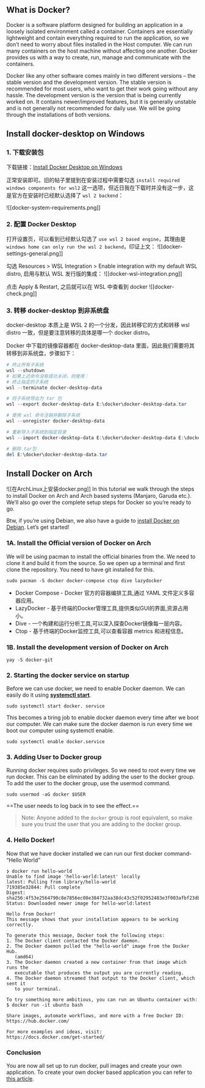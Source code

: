 ## What is Docker?

Docker is a software platform designed for building an application in a loosely isolated environment called a container. Containers are essentially lightweight and contain everything required to run the application, so we don’t need to worry about files installed in the Host computer. We can run many containers on the host machine without affecting one another. Docker provides us with a way to create, run, manage and communicate with the containers.

Docker like any other software comes mainly in two different versions – the stable version and the development version. The stable version is recommended for most users, who want to get their work going without any hassle. The development version is the version that is being currently worked on. It contains newer/improved features, but it is generally unstable and is not generally not recommended for daily use. We will be going through the installations of both versions.
## Install docker-desktop on Windows
### 1. 下载安装包
下载链接：[Install Docker Desktop on Windows](https://docs.docker.com/desktop/windows/install/)

正常安装即可。旧的帖子里提到在安装过程中需要勾选 `install required windows components for wsl2` 这一选项，但近日我在下载时并没有这一步，这是官方在安装时已经默认选择了 `wsl 2 backend`：

![[docker-system-requirements.png]]

### 2. 配置 Docker Desktop

打开设置页，可以看到已经默认勾选了 `use wsl 2 based engine`，其理由是 `windows home can only run the wsl 2 backend`，印证上文：
![[docker-settings-general.png]]

勾选 Resources > WSL Integration > Enable integration with my default WSL distro, 启用与默认 WSL 发行版的集成：
![[docker-wsl-integration.png]]

点击 Apply & Restart, 之后就可以在 WSL 中查看到 docker
![[docker-check.png]]

### 3. 转移 docker-desktop 到非系统盘
docker-desktop 本质上是 WSL 2 的一个分发，因此转移它的方式和转移 wsl distro 一致，但是要注意转移的具体是哪一个 docker distro。

Docker 中下载的镜像容器都在 docker-desktop-data 里面，因此我们需要将其转移到非系统盘，步骤如下：

```powershell
# 终止所有子系统
wsl --shutdown
# 如果上述命令没有成功关闭，则使用：
# 终止指定的子系统
wsl --terminate docker-desktop-data

# 将子系统导出为 tar 包
wsl --export docker-desktop-data E:\docker\docker-desktop-data.tar

# 使用 wsl 命令注销并删除子系统
wsl --unregister docker-desktop-data

# 重新导入子系统到指定目录
wsl --import docker-desktop-data E:\docker\docker-desktop-data E:\docker\docker-desktop-data.tar

# 删除.tar包
del E:\docker\docker-desktop-data.tar
```

## Install Docker on Arch
![[在ArchLinux上安装docker.png]]
In this tutorial we walk through the steps to install Docker on Arch and Arch based systems (Manjaro, Garuda etc.). We’ll also go over the complete setup steps for Docker so you’re ready to go.

Btw, if you’re using Debian, we also have a guide to [install Docker on Debian](https://www.linuxfordevices.com/tutorials/debian/install-docker-on-debian). Let’s get started!

### 1A. Install the Official version of Docker on Arch

We will be using pacman to install the official binaries from the. We need to clone it and build it from the source. So we open up a terminal and first clone the repository. You need to have git installed for this.

```
sudo pacman -S docker docker-compose ctop dive lazydocker
```
- Docker Compose - Docker 官方的容器编排工具,通过 YAML 文件定义多容器应用。
- LazyDocker - 基于终端的Docker管理工具,提供类似GUI的界面,资源占用小。
- Dive - 一个构建和运行分析工具,可以深入探查Docker镜像每一层内容。
- Ctop - 基于终端的Docker监控工具,可以查看容器 metrics 和进程信息。

### 1B. Install the development version of Docker on Arch

```
yay -S docker-git
```

### 2. Starting the docker service on startup

Before we can use docker, we need to enable Docker daemon. We can easily do it using [**systemctl start**](https://www.linuxfordevices.com/tutorials/linux/start-stop-restart-services-linux).

```
sudo systemctl start docker. service
```

This becomes a tiring job to enable docker daemon every time after we boot our computer. We can make sure the docker daemon is run every time we boot our computer using systemctl enable.

```
sudo systemctl enable docker.service
```

### 3. Adding User to Docker group

Running docker requires sudo privileges. So we need to root every time we run docker. This can be eliminated by adding the user to the docker group. To add the user to the docker group, use the usermod command.

```
sudo usermod -aG docker $USER
```

==The user needs to log back in to see the effect.==

> Note: Anyone added to the `docker` group is root equivalent, so make sure you trust the user that you are adding to the docker group.

### 4. Hello Docker!

Now that we have docker installed we can run our first docker command- “Hello World”

```
❯ docker run hello-world  
Unable to find image 'hello-world:latest' locally  
latest: Pulling from library/hello-world  
719385e32844: Pull complete    
Digest: sha256:4f53e2564790c8e7856ec08e384732aa38dc43c52f02952483e3f003afbf23db  
Status: Downloaded newer image for hello-world:latest  
  
Hello from Docker!  
This message shows that your installation appears to be working correctly.  
  
To generate this message, Docker took the following steps:  
1. The Docker client contacted the Docker daemon.  
2. The Docker daemon pulled the "hello-world" image from the Docker Hub.  
   (amd64)  
3. The Docker daemon created a new container from that image which runs the  
   executable that produces the output you are currently reading.  
4. The Docker daemon streamed that output to the Docker client, which sent it  
   to your terminal.  
  
To try something more ambitious, you can run an Ubuntu container with:  
$ docker run -it ubuntu bash  
  
Share images, automate workflows, and more with a free Docker ID:  
https://hub.docker.com/  
  
For more examples and ideas, visit:  
https://docs.docker.com/get-started/
```

### Conclusion

You are now all set up to run docker, pull images and create your own application. To create your own docker based application you can refer to [this article](https://www.linuxfordevices.com/tutorials/linux/node-js-app-in-docker).